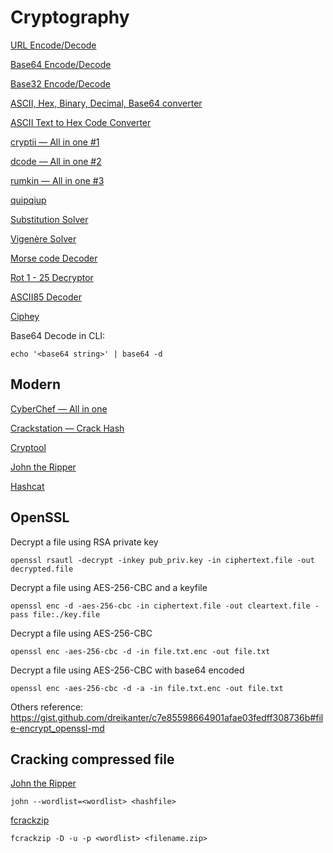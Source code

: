 # Cryptography

[URL Encode/](https://www.urlencoder.org/)[Decode](https://www.urldecoder.org/)

[Base64 Encode/](https://www.base64encode.org/)[Decode](https://www.base64decode.org/)

[Base32 Encode/](https://emn178.github.io/online-tools/base32_encode.html)[Decode](https://emn178.github.io/online-tools/base32_decode.html)

[ASCII, Hex, Binary, Decimal, Base64 converter](https://www.rapidtables.com/convert/number/ascii-hex-bin-dec-converter.html)

[ASCII Text to Hex Code Converter](https://www.rapidtables.com/convert/number/ascii-to-hex.html)

[cryptii — All in one #1](https://cryptii.com/)

[dcode — All in one #2](https://www.dcode.fr/)

[rumkin — All in one #3](https://rumkin.com/tools/cipher/)

[quipqiup](https://quipqiup.com/)

[Substitution Solver](https://www.guballa.de/substitution-solver)

[Vigenère Solver](https://www.guballa.de/vigenere-solver)

[Morse code Decoder](http://www.unit-conversion.info/texttools/morse-code/)

[Rot 1 - 25 Decryptor](https://rot13.com/)

[ASCII85 Decoder](https://cryptii.com/pipes/ascii85-encoding)

[Ciphey](https://github.com/Ciphey/Ciphey)

Base64 Decode in CLI:

```shell
echo '<base64 string>' | base64 -d
```

## Modern

[CyberChef — All in one](https://gchq.github.io/CyberChef/)

[Crackstation — Crack Hash](https://crackstation.net/)

[Cryptool](https://www.cryptool.org/en/)

[John the Ripper](https://www.kali.org/tools/john/)

[Hashcat](https://www.kali.org/tools/hashcat/)

## OpenSSL

Decrypt a file using RSA private key

```shell
openssl rsautl -decrypt -inkey pub_priv.key -in ciphertext.file -out decrypted.file
```

Decrypt a file using AES-256-CBC and a keyfile

```shell
openssl enc -d -aes-256-cbc -in ciphertext.file -out cleartext.file -pass file:./key.file
```

Decrypt a file using AES-256-CBC

```shell
openssl enc -aes-256-cbc -d -in file.txt.enc -out file.txt
```

Decrypt a file using AES-256-CBC with base64 encoded

```shell
openssl enc -aes-256-cbc -d -a -in file.txt.enc -out file.txt
```

Others reference: <https://gist.github.com/dreikanter/c7e85598664901afae03fedff308736b#file-encrypt_openssl-md>

## Cracking compressed file

[John the Ripper](https://www.kali.org/tools/john/)

```shell
john --wordlist=<wordlist> <hashfile>
```

[fcrackzip](https://www.kali.org/tools/fcrackzip/)

```shell
fcrackzip -D -u -p <wordlist> <filename.zip>
```